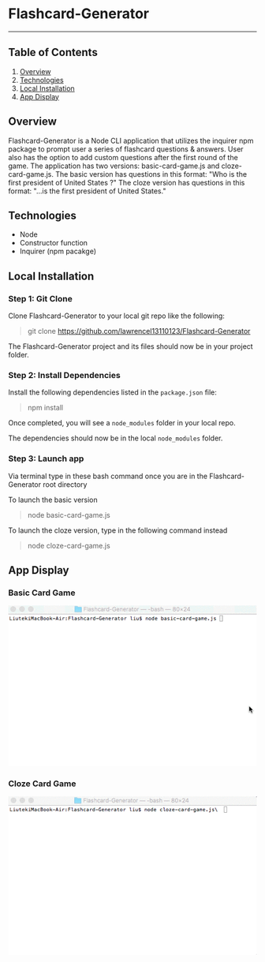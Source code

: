 # Flashcard-Generator
----------
## Table of Contents 
1. [Overview](#overview)
2. [Technologies](#technologies)
3. [Local Installation](#installation)
4. [App Display](#display)

<a name="overview"></a>
## Overview 
Flashcard-Generator is a Node CLI application that utilizes the inquirer npm package to prompt user a series of flashcard questions & answers. User also has the option to add custom questions after the first round of the game. The application has two versions: basic-card-game.js and cloze-card-game.js. The basic version has questions in this format: "Who is the first president of United States ?" The cloze version has questions in this format: "...is the first president of United States."


<a name="technologies"></a>
## Technologies

 - Node
 - Constructor function 
 - Inquirer (npm pacakge)

<a name="installation"></a>
## Local Installation

### Step 1: Git Clone

Clone Flashcard-Generator to your local git repo like the following:

> git clone https://github.com/lawrencel13110123/Flashcard-Generator

The Flashcard-Generator project and its files should now be in your project folder.

### Step 2: Install Dependencies

Install the following dependencies listed in the `package.json` file: 

> npm install

Once completed, you will see a `node_modules` folder in your local repo.

The dependencies should now be in the local `node_modules` folder.

### Step 3: Launch app 
Via terminal type in these bash command once you are in the Flashcard-Generator root directory 

To launch the basic version 

> node basic-card-game.js

To launch the cloze version, type in the following command instead

> node cloze-card-game.js 

<a name="display"></a>
## App Display

### Basic Card Game

![Basic Card Game](/basic_demo.gif)


### Cloze Card Game

![Cloze Card Game](/cloze_demo.gif)
